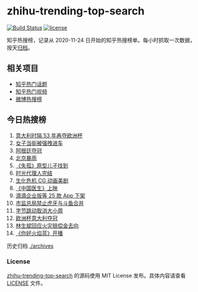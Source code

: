 # zhihu-trending-top-search

[![Build Status](https://github.com/justjavac/zhihu-trending-top-search/workflows/ci/badge.svg?branch=main)](https://github.com/justjavac/zhihu-trending-top-search/actions)
[![license](https://img.shields.io/github/license/justjavac/zhihu-trending-top-search)](https://github.com/justjavac/zhihu-trending-top-search/blob/main/LICENSE)

知乎热搜榜，记录从 2020-11-24 日开始的知乎热搜榜单。每小时抓取一次数据，按天[归档](./archives)。

## 相关项目

- [知乎热门话题](https://github.com/justjavac/zhihu-trending-hot-questions)
- [知乎热门视频](https://github.com/justjavac/zhihu-trending-hot-video)
- [微博热搜榜](https://github.com/justjavac/weibo-trending-hot-search)

## 今日热搜榜

<!-- BEGIN -->
<!-- 最后更新时间 Mon Jul 12 2021 12:07:18 GMT+0800 (China Standard Time) -->

1. [意大利时隔 53 年再夺欧洲杯](https://www.zhihu.com/search?q=欧洲杯)
2. [女子当街被强拽进车](https://www.zhihu.com/search?q=女子被强拽进车)
3. [阿根廷夺冠](https://www.zhihu.com/search?q=阿根廷赢了)
4. [北京暴雨](https://www.zhihu.com/search?q=北京暴雨)
5. [《失孤》原型儿子找到](https://www.zhihu.com/search?q=失孤)
6. [时光代理人完结](https://www.zhihu.com/search?q=时光代理人)
7. [生化危机 CG 动画美剧](https://www.zhihu.com/search?q=生化危机：无尽黑暗)
8. [《中国医生》上映](https://www.zhihu.com/search?q=中国医生)
9. [滴滴企业版等 25 款 App 下架](https://www.zhihu.com/search?q=滴滴)
10. [市监总局禁止虎牙与斗鱼合并](https://www.zhihu.com/search?q=虎牙斗鱼合并)
11. [字节跳动取消大小周](https://www.zhihu.com/search?q=字节跳动)
12. [欧洲杯意大利夺冠](https://www.zhihu.com/search?q=欧洲杯)
13. [林生斌回应火灾赔偿金去向](https://www.zhihu.com/search?q=林生斌)
14. [《你好火焰蓝》开播](https://www.zhihu.com/search?q=你好火焰蓝)

<!-- END -->

历史归档 [./archives](./archives)

### License

[zhihu-trending-top-search](https://github.com/justjavac/zhihu-trending-top-search)
的源码使用 MIT License 发布。具体内容请查看 [LICENSE](./LICENSE) 文件。
